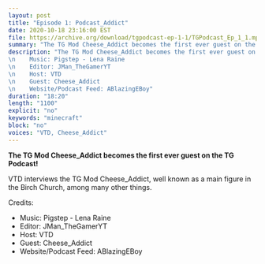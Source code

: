 ```yaml
---
layout: post
title: "Episode 1: Podcast_Addict"
date: 2020-10-18 23:16:00 EST
file: https://archive.org/download/tgpodcast-ep-1-1/TGPodcast_Ep_1_1.mp3
summary: "The TG Mod Cheese_Addict becomes the first ever guest on the TG Podcast!"
description: "The TG Mod Cheese_Addict becomes the first ever guest on the TG Podcast, talking about everything from moderation to the Birch Church!\nCredits:
\n    Music: Pigstep - Lena Raine
\n    Editor: JMan_TheGamerYT
\n    Host: VTD
\n    Guest: Cheese_Addict
\n    Website/Podcast Feed: ABlazingEBoy"
duration: "18:20" 
length: "1100"
explicit: "no" 
keywords: "minecraft"
block: "no" 
voices: "VTD, Cheese_Addict"
---
```


**The TG Mod Cheese_Addict becomes the first ever guest on the TG Podcast!**

VTD interviews the TG Mod Cheese_Addict, well known as a main figure in the Birch Church, among many other things.

Credits:
- Music: Pigstep - Lena Raine
- Editor: JMan_TheGamerYT
- Host: VTD
- Guest: Cheese_Addict
- Website/Podcast Feed: ABlazingEBoy